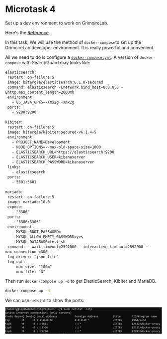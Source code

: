 # Microtask 4
Set up a dev environment to work on GrimoireLab.

Here's the [Reference](https://github.com/chaoss/grimoirelab-sirmordred#setting-up-a-pycharm-dev-environment.).

In this task, We will use the method of `docker-compose`to set up the GrimoireLab developer environment. It is really powerful and convenient.

All we need to do is configure a [`docker-compose.yml`](./docker-compose.yml). A version of `docker-compose` with SearchGuard may looks like: 

 ```docker-compose
elasticsearch:
  restart: on-failure:5
  image: bitergia/elasticsearch:6.1.0-secured
  command: elasticsearch -Enetwork.bind_host=0.0.0.0 -Ehttp.max_content_length=2000mb
  environment:
    - ES_JAVA_OPTS=-Xms2g -Xmx2g
  ports:
    - 9200:9200

kibiter:
  restart: on-failure:5
  image: bitergia/kibiter:secured-v6.1.4-5
  environment:
    - PROJECT_NAME=Development
    - NODE_OPTIONS=--max-old-space-size=1000
    - ELASTICSEARCH_URL=https://elasticsearch:9200
    - ELASTICSEARCH_USER=kibanaserver
    - ELASTICSEARCH_PASSWORD=kibanaserver
  links:
    - elasticsearch
  ports:
    - 5601:5601
    
mariadb:
  restart: on-failure:5
  image: mariadb:10.0
  expose:
    - "3306"
  ports:
    - "3306:3306"
  environment:
    - MYSQL_ROOT_PASSWORD=
    - MYSQL_ALLOW_EMPTY_PASSWORD=yes
    - MYSQL_DATABASE=test_sh
  command: --wait_timeout=2592000 --interactive_timeout=2592000 --max_connections=300
  log_driver: "json-file"
  log_opt:
      max-size: "100m"
      max-file: "3"
 ```   

Then run `docker-compose up -d` to get ElasticSearch, Kibiter and MariaDB.
```bash
docker-compose up -d
```

We can use `netstat` to show the ports:

![setup-dev-env](./images/setup-dev-env.png)

